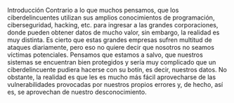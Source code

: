 Introducción 
Contrario a lo que muchos pensamos, que los ciberdelincuentes utilizan sus amplios conocimientos de programación, ciberseguridad, hacking, etc.  para ingresar a las grandes corporaciones, donde pueden obtener datos de mucho valor, sin embargo, la realidad es muy distinta. Es cierto que estas grandes empresas sufren multitud de ataques diariamente, pero eso no quiere decir que nosotros no seamos víctimas potenciales. Pensamos que estamos a salvo, que nuestros sistemas se encuentran bien protegidos y sería muy complicado que un ciberdelincuente pudiera hacerse con su botín, es decir, nuestros datos. No obstante, la realidad es que les es mucho más fácil aprovecharse de las vulnerabilidades provocadas por nuestros propios errores y, de hecho, así es, se aprovechan de nuestro desconocimiento.
